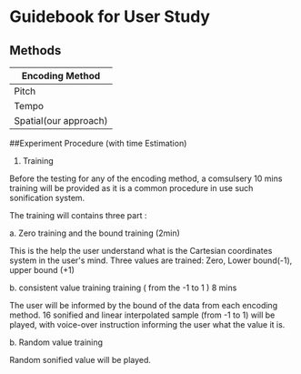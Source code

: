 # Guidebook for User Study

## Methods


|Encoding Method| 
| ----------- | 
| Pitch| 
| Tempo| 
| Spatial(our approach)| 


##Experiment Procedure (with time Estimation)

1. Training

Before the testing for any of the encoding method, a comsulsery 10 mins training will be provided as it is a common procedure in use such sonification system.

The training will contains three part : 

a. Zero training and the bound training (2min)

This is the help the user understand what is the Cartesian coordinates system in the user's mind. Three values are trained: Zero, Lower bound(-1), upper bound (+1)

b. consistent value training training ( from the -1 to 1 )  8 mins

The user will be informed by the bound of the data from each encoding method. 16 sonified and linear interpolated sample (from -1 to 1) will be played, with voice-over instruction informing the user what the value it is.  

b. Random value training 

Random sonified value will be played.
